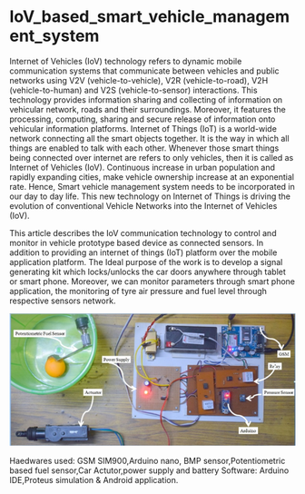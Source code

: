 # IoV_based_smart_vehicle_management_system

Internet of Vehicles (IoV) technology refers to dynamic mobile communication systems that communicate between vehicles and public networks using V2V (vehicle-to-vehicle), V2R (vehicle-to-road), V2H (vehicle-to-human) and V2S (vehicle-to-sensor) interactions. This technology provides information sharing and collecting of information on vehicular network, roads and their surroundings. Moreover, it features the processing, computing, sharing and secure release of information onto vehicular information platforms. Internet of Things (IoT) is a world-wide network connecting all the smart objects together. It is the way in which all things are enabled to talk with each other. Whenever those smart things being connected over internet are refers to only vehicles, then it is called as Internet of Vehicles (IoV). Continuous increase in urban population and rapidly expanding cities, make vehicle ownership increase at an exponential rate. Hence, Smart vehicle management system needs to be incorporated in our day to day life. This new technology on Internet of Things is driving the evolution of conventional Vehicle Networks into the Internet of Vehicles (IoV). 

This article describes the IoV communication technology to control and monitor in vehicle prototype based device as connected sensors. In addition to providing an internet of things (IoT) platform over the mobile application platform.
The Ideal purpose of the work is to develop a signal generating kit which locks/unlocks the car doors anywhere through tablet or smart phone. Moreover, we can monitor parameters through smart phone application, the monitoring of tyre air pressure and fuel level through respective sensors network.

![Image EXAMPLE RESULT](https://github.com/mahammadirfan/IoV_smart_vehicle/blob/master/Untitled.png)


Haedwares used: GSM SIM900,Arduino nano, BMP sensor,Potentiometric based fuel sensor,Car Actutor,power supply and battery
Software: Arduino IDE,Proteus simulation & Android application.
